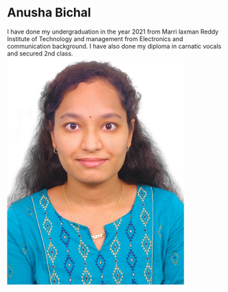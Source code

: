 # Anusha Bichal
I have done my undergraduation in the year 2021 from Marri laxman Reddy Institute of Technology and management from Electronics and communication background. I have also done my diploma in carnatic vocals and secured 2nd class.
![myphoto](DSC_0447.JPG)